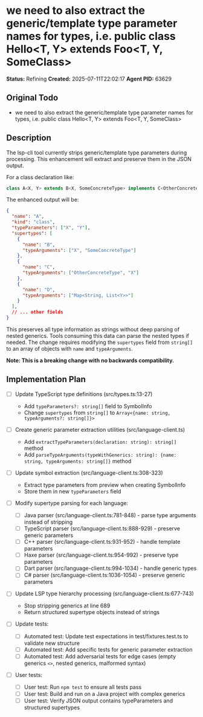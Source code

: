 # we need to also extract the generic/template type parameter names for types, i.e. public class Hello<T, Y> extends Foo<T, Y, SomeClass>

**Status:** Refining
**Created:** 2025-07-11T22:02:17
**Agent PID:** 63629

## Original Todo
- we need to also extract the generic/template type parameter names for types, i.e. public class Hello<T, Y> extends Foo<T, Y, SomeClass>

## Description

The lsp-cli tool currently strips generic/template type parameters during processing. This enhancement will extract and preserve them in the JSON output.

For a class declaration like:
```java
class A<X, Y> extends B<X, SomeConcreteType> implements C<OtherConcreteType, X>, D<Map<String, List<Y>>>
```

The enhanced output will be:
```json
{
  "name": "A",
  "kind": "class",
  "typeParameters": ["X", "Y"],
  "supertypes": [
    {
      "name": "B",
      "typeArguments": ["X", "SomeConcreteType"]
    },
    {
      "name": "C", 
      "typeArguments": ["OtherConcreteType", "X"]
    },
    {
      "name": "D",
      "typeArguments": ["Map<String, List<Y>>"]
    }
  ],
  // ... other fields
}
```

This preserves all type information as strings without deep parsing of nested generics. Tools consuming this data can parse the nested types if needed. The change requires modifying the `supertypes` field from `string[]` to an array of objects with `name` and `typeArguments`.

**Note: This is a breaking change with no backwards compatibility.**

## Implementation Plan

- [ ] Update TypeScript type definitions (src/types.ts:13-27)
  - Add `typeParameters?: string[]` field to SymbolInfo
  - Change `supertypes` from `string[]` to `Array<{name: string, typeArguments?: string[]}>`

- [ ] Create generic parameter extraction utilities (src/language-client.ts)
  - Add `extractTypeParameters(declaration: string): string[]` method
  - Add `parseTypeArguments(typeWithGenerics: string): {name: string, typeArguments: string[]}` method

- [ ] Update symbol extraction (src/language-client.ts:308-323)
  - Extract type parameters from preview when creating SymbolInfo
  - Store them in new `typeParameters` field

- [ ] Modify supertype parsing for each language:
  - [ ] Java parser (src/language-client.ts:781-848) - parse type arguments instead of stripping
  - [ ] TypeScript parser (src/language-client.ts:888-929) - preserve generic parameters
  - [ ] C++ parser (src/language-client.ts:931-952) - handle template parameters
  - [ ] Haxe parser (src/language-client.ts:954-992) - preserve type parameters
  - [ ] Dart parser (src/language-client.ts:994-1034) - handle generic types
  - [ ] C# parser (src/language-client.ts:1036-1054) - preserve generic parameters

- [ ] Update LSP type hierarchy processing (src/language-client.ts:677-743)
  - Stop stripping generics at line 689
  - Return structured supertype objects instead of strings

- [ ] Update tests:
  - [ ] Automated test: Update test expectations in test/fixtures.test.ts to validate new structure
  - [ ] Automated test: Add specific tests for generic parameter extraction
  - [ ] Automated test: Add adversarial tests for edge cases (empty generics `<>`, nested generics, malformed syntax)

- [ ] User tests:
  - [ ] User test: Run `npm test` to ensure all tests pass
  - [ ] User test: Build and run on a Java project with complex generics
  - [ ] User test: Verify JSON output contains typeParameters and structured supertypes